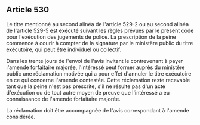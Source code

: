Article 530
----
Le titre mentionné au second alinéa de l'article 529-2 ou au second alinéa de
l'article 529-5 est exécuté suivant les règles prévues par le présent code pour
l'exécution des jugements de police. La prescription de la peine commence à
courir à compter de la signature par le ministère public du titre exécutoire,
qui peut être individuel ou collectif.

Dans les trente jours de l'envoi de l'avis invitant le contrevenant à payer
l'amende forfaitaire majorée, l'intéressé peut former auprès du ministère public
une réclamation motivée qui a pour effet d'annuler le titre exécutoire en ce qui
concerne l'amende contestée. Cette réclamation reste recevable tant que la peine
n'est pas prescrite, s'il ne résulte pas d'un acte d'exécution ou de tout autre
moyen de preuve que l'intéressé a eu connaissance de l'amende forfaitaire
majorée.

La réclamation doit être accompagnée de l'avis correspondant à l'amende
considérée.
